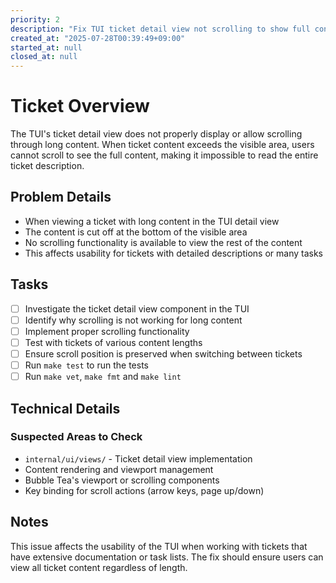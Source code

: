 ```yaml
---
priority: 2
description: "Fix TUI ticket detail view not scrolling to show full content"
created_at: "2025-07-28T00:39:49+09:00"
started_at: null
closed_at: null
---
```


# Ticket Overview

The TUI's ticket detail view does not properly display or allow scrolling through long content. When ticket content exceeds the visible area, users cannot scroll to see the full content, making it impossible to read the entire ticket description.

## Problem Details

- When viewing a ticket with long content in the TUI detail view
- The content is cut off at the bottom of the visible area
- No scrolling functionality is available to view the rest of the content
- This affects usability for tickets with detailed descriptions or many tasks

## Tasks
- [ ] Investigate the ticket detail view component in the TUI
- [ ] Identify why scrolling is not working for long content
- [ ] Implement proper scrolling functionality
- [ ] Test with tickets of various content lengths
- [ ] Ensure scroll position is preserved when switching between tickets
- [ ] Run `make test` to run the tests
- [ ] Run `make vet`, `make fmt` and `make lint`

## Technical Details

### Suspected Areas to Check
- `internal/ui/views/` - Ticket detail view implementation
- Content rendering and viewport management
- Bubble Tea's viewport or scrolling components
- Key binding for scroll actions (arrow keys, page up/down)

## Notes

This issue affects the usability of the TUI when working with tickets that have extensive documentation or task lists. The fix should ensure users can view all ticket content regardless of length.
